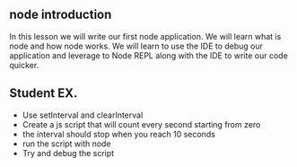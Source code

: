 ## node introduction

In this lesson we will write our first node application. 
We will learn what is node and how node works. 
We will learn to use the IDE to debug our application and leverage to Node REPL along with the IDE to write our code quicker.

## Student EX.

- Use setInterval and clearInterval
- Create a js script that will count every second starting from zero
- the interval should stop when you reach 10 seconds
- run the script with node
- Try and debug the script